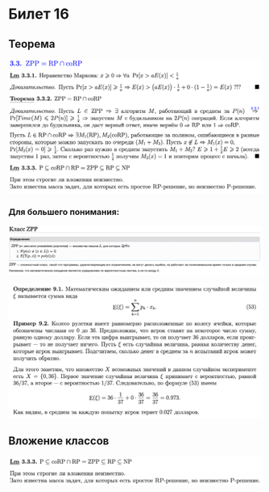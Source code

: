 # Билет 16
## Теорема
![Определение](../algo_data/ticket_16_1.png)

### Для большего понимания:
![Определение](../algo_data/ticket_16_2.png)

![Определение](../algo_data/ticket_16_3.png)

## Вложение классов
![Определение](../algo_data/ticket_16_4.png)